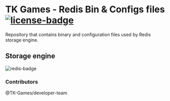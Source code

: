 # TK Games - Redis Bin & Configs files [![license-badge]][license]
Repository that contains binary and configuration files used by Redis storage engine.

## Storage engine
![redis-badge]

### Contributors
@TK-Games/developer-team

[redis-badge]: https://img.shields.io/badge/Redis-3.2.100-silver?logo=redis&style=plastic

[license-badge]: https://img.shields.io/badge/MIT-gray?style=plastic
[license]: /LICENSE
